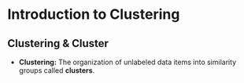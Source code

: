 # Introduction to Clustering
## Clustering & Cluster
- **Clustering:** The organization of unlabeled data items into similarity groups called **clusters**.
